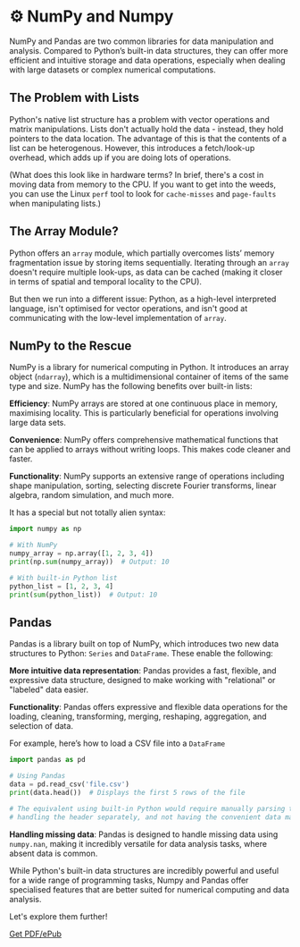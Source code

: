# ⚙️ NumPy and Numpy

NumPy and Pandas are two common libraries for data manipulation and analysis. Compared to Python’s built-in data structures, they can offer more efficient and intuitive storage and data operations, especially when dealing with large datasets or complex numerical computations. 

## The Problem with Lists

Python's native list structure has a problem with vector operations and matrix manipulations. Lists don't actually hold the data - instead, they hold pointers to the data location. The advantage of this is that the contents of a list can be heterogenous. However, this introduces a fetch/look-up overhead, which adds up if you are doing lots of operations.

(What does this look like in hardware terms? In brief, there's a cost in moving data from memory to the CPU. If you want to get into the weeds, you can use the Linux `perf` tool to look for `cache-misses` and `page-faults` when manipulating lists.)

## The Array Module?

Python offers an `array` module, which partially overcomes lists’ memory fragmentation issue by storing items sequentially. Iterating through an `array` doesn't require multiple look-ups, as data can be cached (making it closer in terms of spatial and temporal locality to the CPU). 

But then we run into a different issue: Python, as a high-level interpreted language, isn't optimised for vector operations, and isn't good at communicating with the low-level implementation of `array`.

## NumPy to the Rescue

NumPy is a library for numerical computing in Python. It introduces an array object (`ndarray`), which is a multidimensional container of items of the same type and size. NumPy has the following benefits over built-in lists:

**Efficiency**: NumPy arrays are stored at one continuous place in memory, maximising locality. This is particularly beneficial for operations involving large data sets.

**Convenience**: NumPy offers comprehensive mathematical functions that can be applied to arrays without writing loops. This makes code cleaner and faster.

**Functionality**: NumPy supports an extensive range of operations including shape manipulation, sorting, selecting discrete Fourier transforms, linear algebra, random simulation, and much more.

It has a special but not totally alien syntax:

```python
import numpy as np

# With NumPy
numpy_array = np.array([1, 2, 3, 4])
print(np.sum(numpy_array))  # Output: 10

# With built-in Python list
python_list = [1, 2, 3, 4]
print(sum(python_list))  # Output: 10
```

## Pandas

Pandas is a library built on top of NumPy, which introduces two new data structures to Python: `Series` and `DataFrame`. These enable the following:

**More intuitive data representation**: Pandas provides a fast, flexible, and expressive data structure, designed to make working with "relational" or "labeled" data easier.

**Functionality**: Pandas offers expressive and flexible data operations for the loading, cleaning, transforming, merging, reshaping, aggregation, and selection of data.

For example, here’s how to load a CSV file into a `DataFrame`

```python
import pandas as pd

# Using Pandas
data = pd.read_csv('file.csv')
print(data.head())  # Displays the first 5 rows of the file

# The equivalent using built-in Python would require manually parsing the CSV file into lists or dictionaries,
# handling the header separately, and not having the convenient data manipulation functions that Pandas offers.
```

**Handling missing data**: Pandas is designed to handle missing data using `numpy.nan`, making it incredibly versatile for data analysis tasks, where absent data is common. 

While Python's built-in data structures are incredibly powerful and useful for a wide range of programming tasks, Numpy and Pandas offer specialised features that are better suited for numerical computing and data analysis. 

Let's explore them further!



[Get PDF/ePub](https://makepythonfaster.gumroad.com/l/get)
